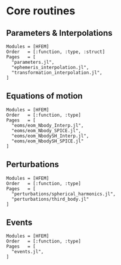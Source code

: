 # Core routines

## Parameters & Interpolations

```@autodocs
Modules = [HFEM]
Order   = [:function, :type, :struct]
Pages   = [
  "parameters.jl",
  "ephemeris_interpolation.jl",
  "transformation_interpolation.jl",
]
```

## Equations of motion

```@autodocs
Modules = [HFEM]
Order   = [:function, :type]
Pages   = [
  "eoms/eom_Nbody_Interp.jl",
  "eoms/eom_Nbody_SPICE.jl",
  "eoms/eom_NbodySH_Interp.jl",
  "eoms/eom_NbodySH_SPICE.jl"
]
```

## Perturbations

```@autodocs
Modules = [HFEM]
Order   = [:function, :type]
Pages   = [
  "perturbations/spherical_harmonics.jl",
  "perturbations/third_body.jl"
]
```

## Events

```@autodocs
Modules = [HFEM]
Order   = [:function, :type]
Pages   = [
  "events.jl",
]
```
